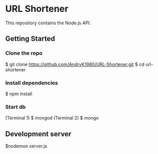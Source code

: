 # URL Shortener

This repository contains the Node.js API.

## Getting Started

### Clone the repo

$ git clone https://github.com/AndryK1980/URL-Shortener.git
$ cd url-shortener

### Install dependencies

$ npm install     

### Start db

(Terminal 1) $ <your path fo DB> mongod
(Terminal 2) $ <your path fo DB> mongo

## Development server

$nodemon server.js

